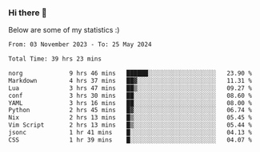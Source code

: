 ### Hi there 👋
Below are some of my statistics :)

<!--START_SECTION:waka-->

```txt
From: 03 November 2023 - To: 25 May 2024

Total Time: 39 hrs 23 mins

norg             9 hrs 46 mins   ██████░░░░░░░░░░░░░░░░░░░   23.90 %
Markdown         4 hrs 37 mins   ██▓░░░░░░░░░░░░░░░░░░░░░░   11.31 %
Lua              3 hrs 47 mins   ██▒░░░░░░░░░░░░░░░░░░░░░░   09.27 %
conf             3 hrs 30 mins   ██░░░░░░░░░░░░░░░░░░░░░░░   08.60 %
YAML             3 hrs 16 mins   ██░░░░░░░░░░░░░░░░░░░░░░░   08.00 %
Python           2 hrs 45 mins   █▓░░░░░░░░░░░░░░░░░░░░░░░   06.74 %
Nix              2 hrs 13 mins   █▒░░░░░░░░░░░░░░░░░░░░░░░   05.45 %
Vim Script       2 hrs 13 mins   █▒░░░░░░░░░░░░░░░░░░░░░░░   05.44 %
jsonc            1 hr 41 mins    █░░░░░░░░░░░░░░░░░░░░░░░░   04.13 %
CSS              1 hr 39 mins    █░░░░░░░░░░░░░░░░░░░░░░░░   04.07 %
```

<!--END_SECTION:waka-->

<!--
**KlapenHz/KlapenHz** is a ✨ _special_ ✨ repository because its `README.md` (this file) appears on your GitHub profile.

Here are some ideas to get you started:

- 🔭 I’m currently working on ...
- 🌱 I’m currently learning ...
- 👯 I’m looking to collaborate on ...
- 🤔 I’m looking for help with ...
- 💬 Ask me about ...
- 📫 How to reach me: ...
- 😄 Pronouns: ...
- ⚡ Fun fact: ...
-->
